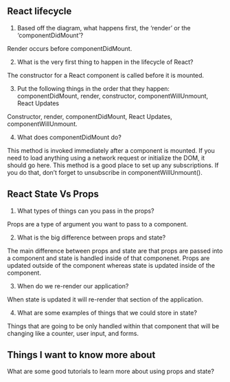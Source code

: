 ## React lifecycle


1. Based off the diagram, what happens first, the ‘render’ or the ‘componentDidMount’?

Render occurs before componentDidMount.

2. What is the very first thing to happen in the lifecycle of React?

The constructor for a React component is called before it is mounted.

3. Put the following things in the order that they happen: componentDidMount, render, constructor, componentWillUnmount, React Updates

Constructor, render, componentDidMount, React Updates, componentWillUnmount.

4. What does componentDidMount do?

This method is invoked immediately after a component is mounted. If you need to load anything using a network request or initialize the DOM, it should go here.
This method is a good place to set up any subscriptions. If you do that, don’t forget to unsubscribe in componentWillUnmount().

## React State Vs Props


1. What types of things can you pass in the props?

Props are a type of argument you want to pass to a component.

2. What is the big difference between props and state?

The main difference between props and state are that props are passed into a component and state is handled inside of that componenet. Props are updated outside
of the component whereas state is updated inside of the component.

3. When do we re-render our application?

When state is updated it will re-render that section of the application.

4. What are some examples of things that we could store in state?

Things that are going to be only handled within that component that will be changing like a counter, user input, and forms.

## Things I want to know more about

What are some good tutorials to learn more about using props and state?
